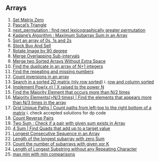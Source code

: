 ## Arrays

1. [Set Matrix Zero](https://leetcode.com/problems/set-matrix-zeroes/)
2. [Pascal’s Triangle](https://leetcode.com/problems/pascals-triangle/)
3. [next_permutation : find next lexicographically greater permutation
](https://leetcode.com/problems/next-permutation/)
4. [Kadane’s Algorithm : Maximum Subarray Sum in an Array](https://leetcode.com/problems/maximum-subarray/)
5. [Sort an array of 0s, 1s and 2s](https://leetcode.com/problems/sort-colors/)
6. [Stock Buy And Sell](https://leetcode.com/problems/best-time-to-buy-and-sell-stock/)
7. [Rotate Image by 90 degree](https://leetcode.com/problems/rotate-image/)
8. [Merge Overlapping Sub-intervals](https://leetcode.com/problems/merge-intervals/)
9. [Merge two Sorted Arrays Without Extra Space](https://leetcode.com/problems/merge-sorted-array/)
10. [Find the duplicate in an array of N+1 integers](https://leetcode.com/problems/find-the-duplicate-number/)
11. [Find the repeating and missing numbers](https://www.interviewbit.com/problems/repeat-and-missing-number-array/)
12. [Count inversions in an array](https://practice.geeksforgeeks.org/problems/inversion-of-array-1587115620/1)
13. [Search in a sorted 2D matrix (nly row sorted)](https://leetcode.com/problems/search-a-2d-matrix/)
    i. [row and column sorted](https://practice.geeksforgeeks.org/problems/search-in-a-matrix17201720/1)
15. [Implement Pow(x,n) | X raised to the power N](https://leetcode.com/problems/powx-n/)
16. [Find the Majority Element that occurs more than N/2 times](https://leetcode.com/problems/majority-element/)
17. [Majority Elements(>N/3 times) | Find the elements that appears more than N/3 times in the array](https://leetcode.com/problems/majority-element-ii/)
18. [Grid Unique Paths | Count paths from left-top to the right bottom of a matrix](https://leetcode.com/problems/unique-paths/)
    i. check accepted solutions for dp code 
20. [Count Reverse Pairs](https://leetcode.com/problems/reverse-pairs/)
21. [Two Sum : Check if a pair with given sum exists in Array](https://leetcode.com/problems/two-sum/)
22. [4 Sum | Find Quads that add up to a target value](https://leetcode.com/problems/4sum/)
23. [Longest Consecutive Sequence in an Array](https://leetcode.com/problems/longest-consecutive-sequence/)
24. [Length of the longest subarray with zero Sum](https://practice.geeksforgeeks.org/problems/largest-subarray-with-0-sum/1)
25. [Count the number of subarrays with given xor K](https://www.interviewbit.com/problems/subarray-with-given-xor/)
26. [Length of Longest Substring without any Repeating Character](https://leetcode.com/problems/longest-substring-without-repeating-characters/)
27. [max min with min comparisons](https://www.interviewbit.com/problems/max-min-05542f2f-69aa-4253-9cc7-84eb7bf739c4/)
